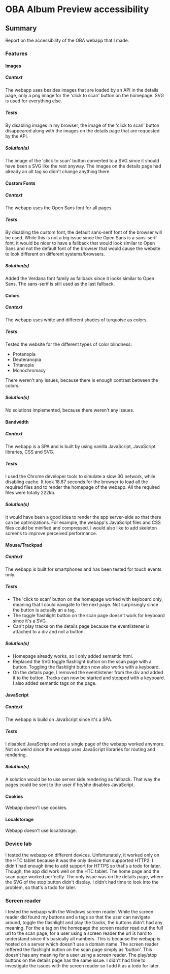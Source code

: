 # OBA Album Preview accessibility 

## Summary
Report on the accessibility of the OBA webapp that I made.

### Features

#### Images

##### Context
The webapp uses besides images that are loaded by an API in the details page, only a png image for the 'click to scan' button on the homepage. SVG is used for everything else.

##### Tests
By disabling images in my browser, the image of the 'click to scan' button disappeared along with the images on the details page that are requested by the API.

##### Solution(s)
The image of the 'click to scan' button converted to a SVG since it should have been a SVG like the rest anyway. The images on the details page had already an alt tag so didn't change anything there.

#### Custom Fonts

##### Context
The webapp uses the Open Sans font for all pages.

##### Tests
By disabling the custom font, the default sans-serif font of the browser will be used. 
While this is not a big issue since the Open Sans is a sans-serif font, 
it would be nicer to have a fallback that would look similar to Open Sans 
and not the default font of the browser that would cause the website to look different on different systems/browsers.

##### Solution(s)
Added the Verdana font family as fallback since it looks similar to Open Sans. The sans-serif is still used as the last fallback.

#### Colors

##### Context
The webapp uses white and different shades of turquoise as colors.

##### Tests
Tested the website for the different types of color blindness:
- Protanopia
- Deuteranopia
- Tritanopia
- Monochromacy

There weren't any issues, because there is enough contrast between the colors.

##### Solution(s)
No solutions implemented, because there weren't any issues.

#### Bandwidth

##### Context
The webapp is a SPA and is built by using vanilla JavaScript, JavaScript libraries, CSS and SVG.

##### Tests
I used the Chrome developer tools to simulate a slow 3G network, while disabling cache.
It took 18.87 seconds for the browser to load all the required files and to render the homepage of the webapp.
All the required files were totally 222kb.

##### Solution(s)
It would have been a good idea to render the app server-side so that there can be optimizations.
For example, the webapp's JavaScript files and CSS files could be minified and compressed.
I would also like to add skeleton screens to improve perceived performance.

#### Mouse/Trackpad

##### Context
The webapp is built for smartphones and has been tested for touch events only.

##### Tests
- The 'click to scan' button on the homepage worked with keyboard only, meaning that I could navigate to the next page.
Not surprisingly since the button is actually an a tag.
- The toggle flashlight button on the scan page doesn't work for keyboard since it's a SVG.
- Can't play tracks on the details page because the eventlistener is attached to a div and not a button.

##### Solution(s)
- Homepage already works, so I only added semantic html.
- Replaced the SVG toggle flashlight button on the scan page with a button. 
Toggling the flashlight button now also works with a keyboard.
- On the details page, I removed the eventlistener from the div and added it to the button. 
Tracks can now be started and stopped with a keyboard. 
I also added semantic tags on the page.

#### JavaScript

##### Context
The webapp is build on JavaScript since it's a SPA.

##### Tests
I disabled JavaScript and not a single page of the webapp worked anymore.
Not so weird since the webapp uses JavaScript libraries for routing and rendering.

##### Solution(s)
A solution would be to use server side rendering as fallback.
That way the pages could be sent to the user if he/she disables JavaScript.

#### Cookies
Webapp doesn't use cookies.

#### Localstorage
Webapp doesn't use localstorage.

### Device lab
I tested the webapp on different devices. 
Unfortunately, it worked only on the HTC tablet because it was the only device that supported HTTP2.
I didn't had enough time to add support for HTTPS so that's a todo for later.
Though, the app did work well on the HTC tablet. 
The home page and the scan page worked perfectly.
The only issue was on the details page, where the SVG of the stop button didn't display.
I didn't had time to look into the problem, so that's a todo for later.

### Screen reader
I tested the webapp with the Windows screen reader.
While the screen reader did found my buttons and a tags so that the user can navigate around, toggle the flashlight and play the tracks,
the buttons didn't had any meaning.
For the a tag on the homepage the screen reader read out the full url to the scan page, for a user using a screen reader the url is hard to understand since it's basically all numbers. This is because the webapp is hosted on a server which doesn't use a domain name.
The screen reader reffered the flashlight button on the scan page simply as 'button'. This doesn't has any meaning for a user using a screen reader.
The play/stop buttons on the details page has the same issue.
I didn't had time to investigate the issues with the screen reader so I add it as a todo for later.

